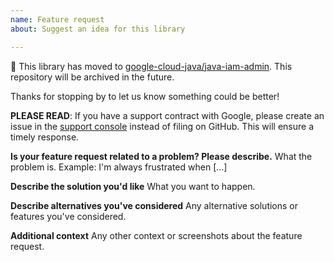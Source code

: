 ```yaml
---
name: Feature request
about: Suggest an idea for this library

---
```


:bus: This library has moved to
[google-cloud-java/java-iam-admin](
https://github.com/googleapis/google-cloud-java/tree/main/java-iam-admin).
This repository will be archived in the future.

Thanks for stopping by to let us know something could be better!

**PLEASE READ**: If you have a support contract with Google, please create an issue in the [support console](https://cloud.google.com/support/) instead of filing on GitHub. This will ensure a timely response.

**Is your feature request related to a problem? Please describe.**
What the problem is. Example: I'm always frustrated when [...]

**Describe the solution you'd like**
What you want to happen.

**Describe alternatives you've considered**
Any alternative solutions or features you've considered.

**Additional context**
Any other context or screenshots about the feature request.

